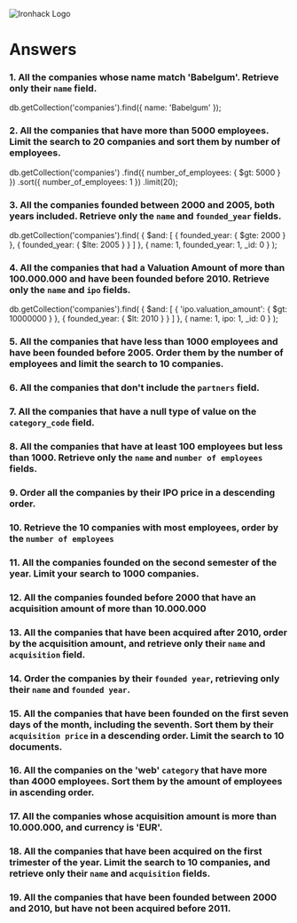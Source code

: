 ![Ironhack Logo](https://i.imgur.com/1QgrNNw.png)

# Answers

### 1. All the companies whose name match 'Babelgum'. Retrieve only their `name` field.

<!-- Your Code Goes Here -->

db.getCollection('companies').find({
name: 'Babelgum'
});

### 2. All the companies that have more than 5000 employees. Limit the search to 20 companies and sort them by **number of employees**.

<!-- Your Code Goes Here -->

db.getCollection('companies')
.find({ number_of_employees: { $gt: 5000 } })
.sort({ number_of_employees: 1 })
.limit(20);

### 3. All the companies founded between 2000 and 2005, both years included. Retrieve only the `name` and `founded_year` fields.

<!-- Your Code Goes Here -->

db.getCollection('companies').find(
{
$and: [
{ founded_year: { $gte: 2000 } },
{ founded_year: { $lte: 2005 } }
]
},
{ name: 1, founded_year: 1, \_id: 0 }
);

### 4. All the companies that had a Valuation Amount of more than 100.000.000 and have been founded before 2010. Retrieve only the `name` and `ipo` fields.

<!-- Your Code Goes Here -->

db.getCollection('companies').find(
{
$and: [
{
'ipo.valuation_amount': { $gt: 10000000 }
},
{ founded_year: { $lt: 2010 } }
]
},
{ name: 1, ipo: 1, \_id: 0 }
);

### 5. All the companies that have less than 1000 employees and have been founded before 2005. Order them by the number of employees and limit the search to 10 companies.

<!-- Your Code Goes Here -->

### 6. All the companies that don't include the `partners` field.

<!-- Your Code Goes Here -->

### 7. All the companies that have a null type of value on the `category_code` field.

<!-- Your Code Goes Here -->

### 8. All the companies that have at least 100 employees but less than 1000. Retrieve only the `name` and `number of employees` fields.

<!-- Your Code Goes Here -->

### 9. Order all the companies by their IPO price in a descending order.

<!-- Your Code Goes Here -->

### 10. Retrieve the 10 companies with most employees, order by the `number of employees`

<!-- Your Code Goes Here -->

### 11. All the companies founded on the second semester of the year. Limit your search to 1000 companies.

<!-- Your Code Goes Here -->

### 12. All the companies founded before 2000 that have an acquisition amount of more than 10.000.000

<!-- Your Code Goes Here -->

### 13. All the companies that have been acquired after 2010, order by the acquisition amount, and retrieve only their `name` and `acquisition` field.

<!-- Your Code Goes Here -->

### 14. Order the companies by their `founded year`, retrieving only their `name` and `founded year`.

<!-- Your Code Goes Here -->

### 15. All the companies that have been founded on the first seven days of the month, including the seventh. Sort them by their `acquisition price` in a descending order. Limit the search to 10 documents.

<!-- Your Code Goes Here -->

### 16. All the companies on the 'web' `category` that have more than 4000 employees. Sort them by the amount of employees in ascending order.

<!-- Your Code Goes Here -->

### 17. All the companies whose acquisition amount is more than 10.000.000, and currency is 'EUR'.

<!-- Your Code Goes Here -->

### 18. All the companies that have been acquired on the first trimester of the year. Limit the search to 10 companies, and retrieve only their `name` and `acquisition` fields.

<!-- Your Code Goes Here -->

### 19. All the companies that have been founded between 2000 and 2010, but have not been acquired before 2011.

<!-- Your Code Goes Here -->
